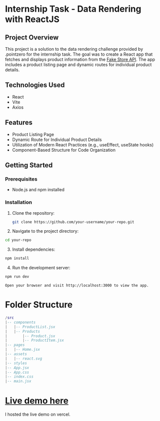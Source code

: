# Internship Task - Data Rendering with ReactJS

## Project Overview

This project is a solution to the data rendering challenge provided by .pointzero for the internship task. The goal was to create a React app that fetches and displays product information from the [Fake Store API](https://fakestoreapi.com/products). The app includes a product listing page and dynamic routes for individual product details.

## Technologies Used

- React
- Vite
- Axios

## Features

- Product Listing Page
- Dynamic Route for Individual Product Details
- Utilization of Modern React Practices (e.g., useEffect, useState hooks)
- Component-Based Structure for Code Organization

## Getting Started

### Prerequisites

- Node.js and npm installed

### Installation

1. Clone the repository:

   ```bash
   git clone https://github.com/your-username/your-repo.git
   ```

2. Navigate to the project directory:

```bash
cd your-repo
```

3. Install dependencies:

```bash
npm install
```

4. Run the development server:

```bash
npm run dev
```

    Open your browser and visit http://localhost:3000 to view the app.

# Folder Structure

```lua
/src
|-- components
|   |-- ProductList.jsx
|   |-- Products
|       |-- Product.jsx
|       |-- ProductItem.jsx
|-- pages
|   |-- Home.jsx
|-- assets
|   |-- react.svg
|-- styles
|-- App.jsx
|-- App.css
|-- index.css
|-- main.jsx

```

# [Live demo here](https://pointzerootask.vercel.app/)

I hosted the live demo on vercel.
